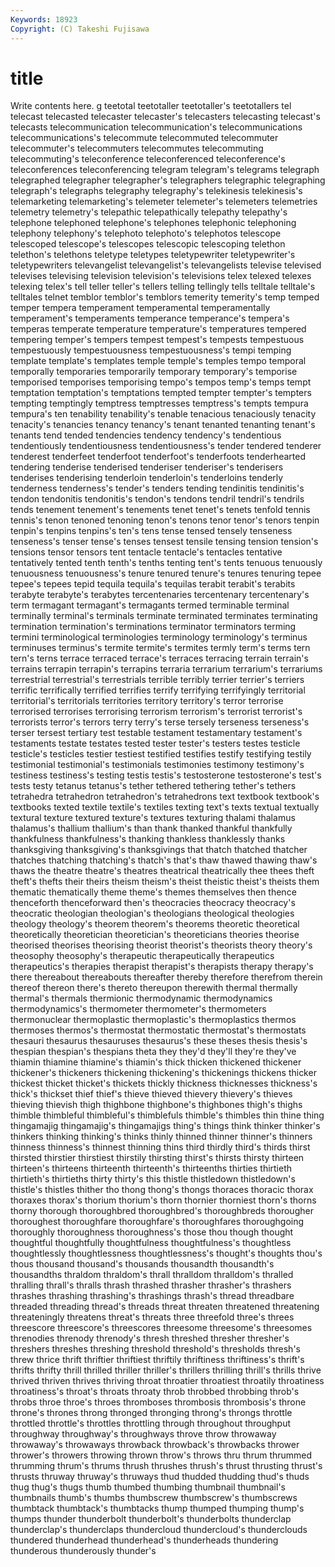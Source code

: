 ```yaml
---
Keywords: 18923 
Copyright: (C) Takeshi Fujisawa
---
```


# title

Write contents here.
g teetotal teetotaller teetotaller's
teetotallers tel telecast telecasted telecaster telecaster's telecasters telecasting telecast's telecasts
telecommunication telecommunication's telecommunications telecommunications's telecommute telecommuted telecommuter telecommuter's telecommuters telecommutes
telecommuting telecommuting's teleconference teleconferenced teleconference's teleconferences teleconferencing telegram telegram's telegrams
telegraph telegraphed telegrapher telegrapher's telegraphers telegraphic telegraphing telegraph's telegraphs telegraphy
telegraphy's telekinesis telekinesis's telemarketing telemarketing's telemeter telemeter's telemeters telemetries telemetry
telemetry's telepathic telepathically telepathy telepathy's telephone telephoned telephone's telephones telephonic
telephoning telephony telephony's telephoto telephoto's telephotos telescope telescoped telescope's telescopes
telescopic telescoping telethon telethon's telethons teletype teletypes teletypewriter teletypewriter's teletypewriters
televangelist televangelist's televangelists televise televised televises televising television television's televisions
telex telexed telexes telexing telex's tell teller teller's tellers telling
tellingly tells telltale telltale's telltales telnet temblor temblor's temblors temerity
temerity's temp temped temper tempera temperament temperamental temperamentally temperament's temperaments
temperance temperance's tempera's temperas temperate temperature temperature's temperatures tempered tempering
temper's tempers tempest tempest's tempests tempestuous tempestuously tempestuousness tempestuousness's tempi
temping template template's templates temple temple's temples tempo temporal temporally
temporaries temporarily temporary temporary's temporise temporised temporises temporising tempo's tempos
temp's temps tempt temptation temptation's temptations tempted tempter tempter's tempters
tempting temptingly temptress temptresses temptress's tempts tempura tempura's ten tenability
tenability's tenable tenacious tenaciously tenacity tenacity's tenancies tenancy tenancy's tenant
tenanted tenanting tenant's tenants tend tended tendencies tendency tendency's tendentious
tendentiously tendentiousness tendentiousness's tender tendered tenderer tenderest tenderfeet tenderfoot tenderfoot's
tenderfoots tenderhearted tendering tenderise tenderised tenderiser tenderiser's tenderisers tenderises tenderising
tenderloin tenderloin's tenderloins tenderly tenderness tenderness's tender's tenders tending tendinitis
tendinitis's tendon tendonitis tendonitis's tendon's tendons tendril tendril's tendrils tends
tenement tenement's tenements tenet tenet's tenets tenfold tennis tennis's tenon
tenoned tenoning tenon's tenons tenor tenor's tenors tenpin tenpin's tenpins
tenpins's ten's tens tense tensed tensely tenseness tenseness's tenser tense's
tenses tensest tensile tensing tension tension's tensions tensor tensors tent
tentacle tentacle's tentacles tentative tentatively tented tenth tenth's tenths tenting
tent's tents tenuous tenuously tenuousness tenuousness's tenure tenured tenure's tenures
tenuring tepee tepee's tepees tepid tequila tequila's tequilas terabit terabit's
terabits terabyte terabyte's terabytes tercentenaries tercentenary tercentenary's term termagant termagant's
termagants termed terminable terminal terminally terminal's terminals terminate terminated terminates
terminating termination termination's terminations terminator terminators terming termini terminological terminologies
terminology terminology's terminus terminuses terminus's termite termite's termites termly term's
terms tern tern's terns terrace terraced terrace's terraces terracing terrain
terrain's terrains terrapin terrapin's terrapins terraria terrarium terrarium's terrariums terrestrial
terrestrial's terrestrials terrible terribly terrier terrier's terriers terrific terrifically terrified
terrifies terrify terrifying terrifyingly territorial territorial's territorials territories territory territory's
terror terrorise terrorised terrorises terrorising terrorism terrorism's terrorist terrorist's terrorists
terror's terrors terry terry's terse tersely terseness terseness's terser tersest
tertiary test testable testament testamentary testament's testaments testate testates tested
tester tester's testers testes testicle testicle's testicles testier testiest testified
testifies testify testifying testily testimonial testimonial's testimonials testimonies testimony testimony's
testiness testiness's testing testis testis's testosterone testosterone's test's tests testy
tetanus tetanus's tether tethered tethering tether's tethers tetrahedra tetrahedron tetrahedron's
tetrahedrons text textbook textbook's textbooks texted textile textile's textiles texting
text's texts textual textually textural texture textured texture's textures texturing
thalami thalamus thalamus's thallium thallium's than thank thanked thankful thankfully
thankfulness thankfulness's thanking thankless thanklessly thanks thanksgiving thanksgiving's thanksgivings that
thatch thatched thatcher thatches thatching thatching's thatch's that's thaw thawed
thawing thaw's thaws the theatre theatre's theatres theatrical theatrically thee
thees theft theft's thefts their theirs theism theism's theist theistic
theist's theists them thematic thematically theme theme's themes themselves then
thence thenceforth thenceforward then's theocracies theocracy theocracy's theocratic theologian theologian's
theologians theological theologies theology theology's theorem theorem's theorems theoretic theoretical
theoretically theoretician theoretician's theoreticians theories theorise theorised theorises theorising theorist
theorist's theorists theory theory's theosophy theosophy's therapeutic therapeutically therapeutics therapeutics's
therapies therapist therapist's therapists therapy therapy's there thereabout thereabouts thereafter
thereby therefore therefrom therein thereof thereon there's thereto thereupon therewith
thermal thermally thermal's thermals thermionic thermodynamic thermodynamics thermodynamics's thermometer thermometer's
thermometers thermonuclear thermoplastic thermoplastic's thermoplastics thermos thermoses thermos's thermostat thermostatic
thermostat's thermostats thesauri thesaurus thesauruses thesaurus's these theses thesis thesis's
thespian thespian's thespians theta they they'd they'll they're they've thiamin
thiamine thiamine's thiamin's thick thicken thickened thickener thickener's thickeners thickening
thickening's thickenings thickens thicker thickest thicket thicket's thickets thickly thickness
thicknesses thickness's thick's thickset thief thief's thieve thieved thievery thievery's
thieves thieving thievish thigh thighbone thighbone's thighbones thigh's thighs thimble
thimbleful thimbleful's thimblefuls thimble's thimbles thin thine thing thingamajig thingamajig's
thingamajigs thing's things think thinker thinker's thinkers thinking thinking's thinks
thinly thinned thinner thinner's thinners thinness thinness's thinnest thinning thins
third thirdly third's thirds thirst thirsted thirstier thirstiest thirstily thirsting
thirst's thirsts thirsty thirteen thirteen's thirteens thirteenth thirteenth's thirteenths thirties
thirtieth thirtieth's thirtieths thirty thirty's this thistle thistledown thistledown's thistle's
thistles thither tho thong thong's thongs thoraces thoracic thorax thoraxes
thorax's thorium thorium's thorn thornier thorniest thorn's thorns thorny thorough
thoroughbred thoroughbred's thoroughbreds thorougher thoroughest thoroughfare thoroughfare's thoroughfares thoroughgoing thoroughly
thoroughness thoroughness's those thou though thought thoughtful thoughtfully thoughtfulness thoughtfulness's
thoughtless thoughtlessly thoughtlessness thoughtlessness's thought's thoughts thou's thous thousand thousand's
thousands thousandth thousandth's thousandths thraldom thraldom's thrall thralldom thralldom's thralled
thralling thrall's thralls thrash thrashed thrasher thrasher's thrashers thrashes thrashing
thrashing's thrashings thrash's thread threadbare threaded threading thread's threads threat
threaten threatened threatening threateningly threatens threat's threats three threefold three's
threes threescore threescore's threescores threesome threesome's threesomes threnodies threnody threnody's
thresh threshed thresher thresher's threshers threshes threshing threshold threshold's thresholds
thresh's threw thrice thrift thriftier thriftiest thriftily thriftiness thriftiness's thrift's
thrifts thrifty thrill thrilled thriller thriller's thrillers thrilling thrill's thrills
thrive thrived thriven thrives thriving throat throatier throatiest throatily throatiness
throatiness's throat's throats throaty throb throbbed throbbing throb's throbs throe
throe's throes thromboses thrombosis thrombosis's throne throne's thrones throng thronged
thronging throng's throngs throttle throttled throttle's throttles throttling through throughout
throughput throughway throughway's throughways throve throw throwaway throwaway's throwaways throwback
throwback's throwbacks thrower thrower's throwers throwing thrown throw's throws thru
thrum thrummed thrumming thrum's thrums thrush thrushes thrush's thrust thrusting
thrust's thrusts thruway thruway's thruways thud thudded thudding thud's thuds
thug thug's thugs thumb thumbed thumbing thumbnail thumbnail's thumbnails thumb's
thumbs thumbscrew thumbscrew's thumbscrews thumbtack thumbtack's thumbtacks thump thumped thumping
thump's thumps thunder thunderbolt thunderbolt's thunderbolts thunderclap thunderclap's thunderclaps thundercloud
thundercloud's thunderclouds thundered thunderhead thunderhead's thunderheads thundering thunderous thunderously thunder's

